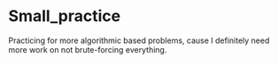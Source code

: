 # Small_practice
Practicing for more algorithmic based problems, cause I definitely need more work on not brute-forcing everything.
